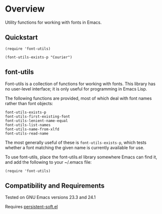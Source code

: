 Overview
========

Utility functions for working with fonts in Emacs.

Quickstart
----------

	(require 'font-utils)

	(font-utils-exists-p "Courier")

font-utils
----------

Font-utils is a collection of functions for working with fonts.
This library has no user-level interface; it is only useful
for programming in Emacs Lisp.

The following functions are provided, most of which deal with
font names rather than font objects:

	font-utils-exists-p
	font-utils-first-existing-font
	font-utils-lenient-name-equal
	font-utils-list-names
	font-utils-name-from-xlfd
	font-utils-read-name

The most generally useful of these is `font-utils-exists-p`, which
tests whether a font matching the given name is currently available
for use.

To use font-utils, place the font-utils.el library somewhere
Emacs can find it, and add the following to your ~/.emacs file:

	(require 'font-utils)

Compatibility and Requirements
------------------------------

Tested on GNU Emacs versions 23.3 and 24.1

Requires [persistent-soft.el](http://github.com/rolandwalker/persistent-soft)
